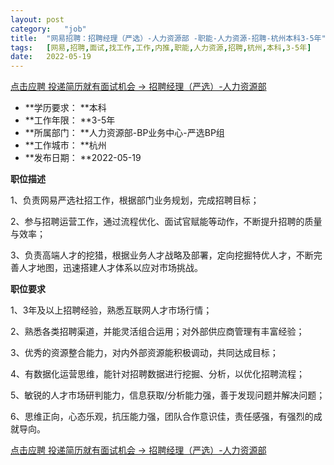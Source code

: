 ```yaml
---
layout:	post
category:	"job"
title:	"网易招聘：招聘经理（严选）-人力资源部 -职能-人力资源-招聘-杭州本科3-5年"
tags:	[网易,招聘,面试,找工作,工作,内推,职能,人力资源,招聘,杭州,本科,3-5年]
date:	2022-05-19
---
```


[点击应聘 投递简历就有面试机会 ->  招聘经理（严选）-人力资源部 ](http://mobile.bole.netease.com/bole/boleDetail?id=35524&employeeId=346f03c3cda5f04c&key=all)



- **学历要求： **本科
- **工作年限： **3-5年
- **所属部门： **人力资源部-BP业务中心-严选BP组
- **工作城市： **杭州
- **发布日期： **2022-05-19



**职位描述**

1、负责网易严选社招工作，根据部门业务规划，完成招聘目标；

2、参与招聘运营工作，通过流程优化、面试官赋能等动作，不断提升招聘的质量与效率；

3、负责高端人才的挖猎，根据业务人才战略及部署，定向挖掘特优人才，不断完善人才地图，迅速搭建人才体系以应对市场挑战。





**职位要求**

1、3年及以上招聘经验，熟悉互联网人才市场行情；

2、熟悉各类招聘渠道，并能灵活组合运用；对外部供应商管理有丰富经验；

3、优秀的资源整合能力，对内外部资源能积极调动，共同达成目标；

4、有数据化运营思维，能针对招聘数据进行挖掘、分析，以优化招聘流程；

5、敏锐的人才市场研判能力，信息获取/分析能力强，善于发现问题并解决问题；

6、思维正向，心态乐观，抗压能力强，团队合作意识佳，责任感强，有强烈的成就导向。



[点击应聘 投递简历就有面试机会 ->  招聘经理（严选）-人力资源部 ](http://mobile.bole.netease.com/bole/boleDetail?id=35524&employeeId=346f03c3cda5f04c&key=all)
